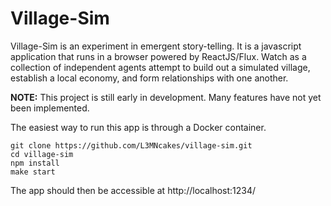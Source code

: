 # Village-Sim

Village-Sim is an experiment in emergent story-telling. It is a
javascript application that runs in a browser powered by ReactJS/Flux.
Watch as a collection of independent agents attempt to build out a
simulated village, establish a local economy, and form relationships
with one another.

**NOTE:** This project is still early in development.
Many features have not yet been implemented.

The easiest way to run this app is through a Docker container.

```
git clone https://github.com/L3MNcakes/village-sim.git
cd village-sim
npm install
make start
```

The app should then be accessible at http://localhost:1234/
